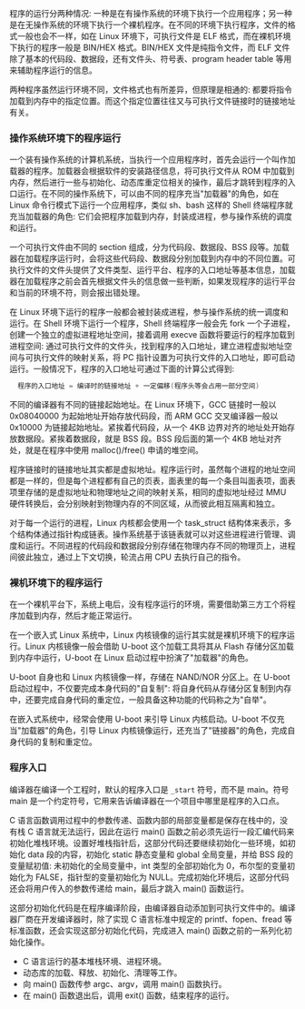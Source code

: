 
程序的运行分两种情况: 一种是在有操作系统的环境下执行一个应用程序；另一种是在无操作系统的环境下执行一个裸机程序。在不同的环境下执行程序，文件的格式一般也会不一样，如在 Linux 环境下，可执行文件是 ELF 格式，而在裸机环境下执行的程序一般是 BIN/HEX 格式。BIN/HEX 文件是纯指令文件，而 ELF 文件除了基本的代码段、数据段，还有文件头、符号表、program header table 等用来辅助程序运行的信息。

两种程序虽然运行环境不同，文件格式也有所差异，但原理是相通的: 都要将指令加载到内存中的指定位置。而这个指定位置往往又与可执行文件链接时的链接地址有关。

### 操作系统环境下的程序运行

一个装有操作系统的计算机系统，当执行一个应用程序时，首先会运行一个叫作加载器的程序。加载器会根据软件的安装路径信息，将可执行文件从 ROM 中加载到内存，然后进行一些与初始化、动态库重定位相关的操作，最后才跳转到程序的入口运行。在不同的操作系统下，可以由不同的程序充当"加载器"的角色，如在 Linux 命令行模式下运行一个应用程序，类似 sh、bash 这样的 Shell 终端程序就充当加载器的角色: 它们会把程序加载到内存，封装成进程，参与操作系统的调度和运行。

一个可执行文件由不同的 section 组成，分为代码段、数据段、BSS 段等。加载器在加载程序运行时，会将这些代码段、数据段分别加载到内存中的不同位置。可执行文件的文件头提供了文件类型、运行平台、程序的入口地址等基本信息，加载器在加载程序之前会首先根据文件头的信息做一些判断，如果发现程序的运行平台和当前的环境不符，则会报出错处理。

在 Linux 环境下运行的程序一般都会被封装成进程，参与操作系统的统一调度和运行。在 Shell 环境下运行一个程序，Shell 终端程序一般会先 fork 一个子进程，创建一个独立的虚拟进程地址空间，接着调用 execve 函数将要运行的程序加载到进程空间: 通过可执行文件的文件头，找到程序的入口地址，建立进程虚拟地址空间与可执行文件的映射关系，将 PC 指针设置为可执行文件的入口地址，即可启动运行。一般情况下，程序的入口地址可通过下面的计算公式得到:
```s
  程序的入口地址 = 编译时的链接地址 + 一定偏移(程序头等会占用一部分空间)
```
不同的编译器有不同的链接起始地址。在 Linux 环境下，GCC 链接时一般以 0x08040000 为起始地址开始存放代码段，而 ARM GCC 交叉编译器一般以 0x10000 为链接起始地址。紧挨着代码段，从一个 4KB 边界对齐的地址处开始存放数据段。紧挨着数据段，就是 BSS 段。BSS 段后面的第一个 4KB 地址对齐处，就是在程序中使用 malloc()/free() 申请的堆空间。

程序链接时的链接地址其实都是虚拟地址。程序运行时，虽然每个进程的地址空间都是一样的，但是每个进程都有自己的页表，面表里的每一个条目叫面表项，面表项里存储的是虚拟地址和物理地址之间的映射关系，相同的虚拟地址经过 MMU 硬件转换后，会分别映射到物理内存的不同区域，从而彼此相互隔离和独立。

对于每一个运行的进程，Linux 内核都会使用一个 task_struct 结构体来表示，多个结构体通过指针构成链表。操作系统基于该链表就可以对这些进程进行管理、调度和运行。不同进程的代码段和数据段分别存储在物理内存不同的物理页上，进程间彼此独立，通过上下文切换，轮流占用 CPU 去执行自己的指令。

### 裸机环境下的程序运行

在一个裸机平台下，系统上电后，没有程序运行的环境，需要借助第三方工个将程序加载到内存，然后才能正常运行。

在一个嵌入式 Linux 系统中，Linux 内核镜像的运行其实就是裸机环境下的程序运行。Linux 内核镜像一般会借助 U-boot 这个加载工具将其从 Flash 存储分区加载到内存中运行，U-boot 在 Linux 启动过程中扮演了"加载器"的角色。

U-boot 自身也和 Linux 内核镜像一样，存储在 NAND/NOR 分区上。在 U-boot 启动过程中，不仅要完成本身代码的"自复制": 将自身代码从存储分区复制到内存中，还要完成自身代码的重定位，一般具备这种功能的代码称之为"自举"。

在嵌入式系统中，经常会使用 U-boot 来引导 Linux 内核启动。U-boot 不仅充当"加载器"的角色，引导 Linux 内核镜像运行，还充当了"链接器"的角色，完成自身代码的复制和重定位。

### 程序入口

编译器在编译一个工程时，默认的程序入口是 `_start` 符号，而不是 main。符号 main 是一个约定符号，它用来告诉编译器在一个项目中哪里是程序的入口点。

C 语言函数调用过程中的参数传递、函数内部的局部变量都是保存在栈中的，没有栈 C 语言就无法运行，因此在运行 main() 函数之前必须先运行一段汇编代码来初始化堆栈环境。设置好堆栈指针后，这部分代码还要继续初始化一些环境，如初始化 data 段的内容，初始化 static 静态变量和 global 全局变量，并给 BSS 段的变量赋初值: 未初始化的全局变量中，int 类型的全部初始化为 0，布尔型的变量初始化为 FALSE，指针型的变量初始化为 NULL。完成初始化环境后，这部分代码还会将用户传入的参数传递给 main，最后才跳入 main() 函数运行。

这部分初始化代码是在程序编译阶段，由编译器自动添加到可执行文件中的。编译器厂商在开发编译器时，除了实现 C 语言标准中规定的 printf、fopen、fread 等标准函数，还会实现这部分初始化代码，完成进入 main() 函数之前的一系列化初始化操作。
- C 语言运行的基本堆栈环境、进程环境。
- 动态库的加载、释放、初始化、清理等工作。
- 向 main() 函数传参 argc、argv，调用 main() 函数执行。
- 在 main() 函数退出后，调用 exit() 函数，结束程序的运行。
